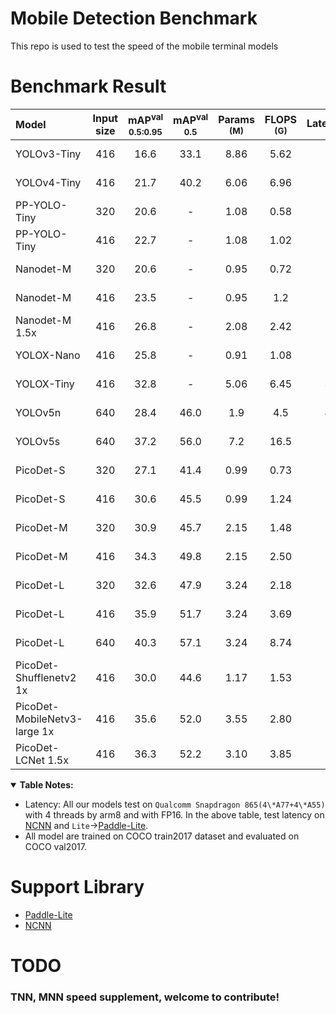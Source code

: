 # Mobile Detection Benchmark
This repo is used to test the speed of the mobile terminal models


# Benchmark Result
| Model                        | Input size | mAP<sup>val<br>0.5:0.95 | mAP<sup>val<br>0.5 | Params<br><sup>(M) | FLOPS<br><sup>(G) | Latency<sup>[NCNN](#latency)<sup><br><sup>(ms) | Latency<sup>[lite](#latency)<sup><br><sup>(ms) | Config                                                                                                                                                                                                                                            |
| :--------------------------- | :--------: | :---------------------: | :----------------: | :----------------: | :---------------: | :--------------------------------------------: | :--------------------------------------------: | :------------------------------------------------------------------------------------------------------------------------------------------------------------------------------------------------------------------------------------------------ |
| YOLOv3-Tiny                  |    416     |          16.6           |        33.1        |        8.86        |       5.62        |                     25.42                      |                       -                        | [model](https://media.githubusercontent.com/media/JiweiMaster/lfs/master/LargeFile/yolov3-tiny.zip) </br> [link](https://github.com/ultralytics/yolov3#:~:text=YOLOv3-tiny,640)                                                                   |
| YOLOv4-Tiny                  |    416     |          21.7           |        40.2        |        6.06        |       6.96        |                     23.69                      |                       -                        | [model](https://media.githubusercontent.com/media/JiweiMaster/lfs/master/LargeFile/yolov4-tiny.zip) </br> [link](https://github.com/Tianxiaomo/pytorch-YOLOv4)                                                                                    |
| PP-YOLO-Tiny                 |    320     |          20.6           |         -          |        1.08        |       0.58        |                      6.75                      |                       -                        | [model](https://media.githubusercontent.com/media/JiweiMaster/lfs/master/LargeFile/ppyolo-tiny.zip) </br> [link](https://github.com/PaddlePaddle/PaddleDetection/tree/release/2.2/configs/ppyolo#:~:text=post%20quant%20model-,PP-YOLO%20tiny,-8) |
| PP-YOLO-Tiny                 |    416     |          22.7           |         -          |        1.08        |       1.02        |                     10.48                      |                       -                        | [model](https://media.githubusercontent.com/media/JiweiMaster/lfs/master/LargeFile/ppyolo-tiny.zip) </br> [link](https://github.com/PaddlePaddle/PaddleDetection/tree/release/2.2/configs/ppyolo#:~:text=post%20quant%20model-,PP-YOLO%20tiny,-8) |
| Nanodet-M                    |    320     |          20.6           |         -          |        0.95        |       0.72        |                      8.71                      |                       -                        | [model](https://media.githubusercontent.com/media/JiweiMaster/lfs/master/LargeFile/nanodet-m-320.zip) </br> [link](https://github.com/RangiLyu/nanodet#:~:text=Model%20Size-,NanoDet-m,-320*320)                                                  |  |
| Nanodet-M                    |    416     |          23.5           |         -          |        0.95        |        1.2        |                     13.35                      |                       -                        | [model](https://media.githubusercontent.com/media/JiweiMaster/lfs/master/LargeFile/nanodet-m-416.zip) </br> [link](https://github.com/RangiLyu/nanodet#:~:text=NanoDet-m-,416*416,-23.5)                                                          |  |
| Nanodet-M 1.5x               |    416     |          26.8           |         -          |        2.08        |       2.42        |                     15.83                      |                       -                        | [model](https://media.githubusercontent.com/media/JiweiMaster/lfs/master/LargeFile/nanodet-m-1_5-416.zip) </br> [link](https://github.com/RangiLyu/nanodet#:~:text=NanoDet-m-1.5x-,320*320,-23.5)                                                 |  |
| YOLOX-Nano                   |    416     |          25.8           |         -          |        0.91        |       1.08        |                     19.23                      |                       -                        | [model]() </br> [link](https://github.com/Megvii-BaseDetection/YOLOX#:~:text=YOLOX-Nano,416)                                                                                                                                                      |
| YOLOX-Tiny                   |    416     |          32.8           |         -          |        5.06        |       6.45        |                     32.77                      |                       -                        | [model]() </br> [link](https://github.com/Megvii-BaseDetection/YOLOX#:~:text=YOLOX-Tiny,416)                                                                                                                                                      |
| YOLOv5n                      |    640     |          28.4           |        46.0        |        1.9         |        4.5        |                     40.35                      |                       -                        | [model]() </br> [link](https://github.com/ultralytics/yolov5#:~:text=YOLOv5n,640)                                                                                                                                                                 |
| YOLOv5s                      |    640     |          37.2           |        56.0        |        7.2         |       16.5        |                     78.05                      |                       -                        | [model]() </br> [link](https://github.com/ultralytics/yolov5#:~:text=4.5-,YOLOv5s,640,-37.2)                                                                                                                                                      |
| PicoDet-S                    |    320     |          27.1           |        41.4        |        0.99        |       0.73        |                      8.13                      |                    **6.65**                    | [model](https://media.githubusercontent.com/media/JiweiMaster/lfs/master/LargeFile/picodet-s-320.zip) </br> [link]()                                                                                                                              |
| PicoDet-S                    |    416     |          30.6           |        45.5        |        0.99        |       1.24        |                     12.37                      |                    **9.82**                    | [model](https://media.githubusercontent.com/media/JiweiMaster/lfs/master/LargeFile/picodet-s-416.zip) </br> [link]()                                                                                                                              |
| PicoDet-M                    |    320     |          30.9           |        45.7        |        2.15        |       1.48        |                     11.27                      |                    **9.61**                    | [model]() </br> [link]()                                                                                                                                                                                                                          |
| PicoDet-M                    |    416     |          34.3           |        49.8        |        2.15        |       2.50        |                     17.39                      |                   **15.88**                    | [model]() </br> [link]()                                                                                                                                                                                                                          |
| PicoDet-L                    |    320     |          32.6           |        47.9        |        3.24        |       2.18        |                     15.26                      |                   **13.42**                    | [model]() </br> [link]()                                                                                                                                                                                                                          |
| PicoDet-L                    |    416     |          35.9           |        51.7        |        3.24        |       3.69        |                     23.36                      |                   **21.85**                    | [model]() </br> [link]()                                                                                                                                                                                                                          |
| PicoDet-L                    |    640     |          40.3           |        57.1        |        3.24        |       8.74        |                     54.11                      |                   **50.55**                    | [model]() </br> [link]()                                                                                                                                                                                                                          |
| PicoDet-Shufflenetv2 1x      |    416     |          30.0           |        44.6        |        1.17        |       1.53        |                     15.06                      |                   **10.63**                    | [model]() </br> [link]()                                                                                                                                                                                                                          |
| PicoDet-MobileNetv3-large 1x |    416     |          35.6           |        52.0        |        3.55        |       2.80        |                     20.71                      |                   **17.88**                    | [model]() </br> [link]()                                                                                                                                                                                                                          |
| PicoDet-LCNet 1.5x           |    416     |          36.3           |        52.2        |        3.10        |       3.85        |                     21.29                      |                    **20.8**                    | [model]() </br> [link]()                                                                                                                                                                                                                          |

<details open>
<summary><b>Table Notes:</b></summary>

- <a name="latency">Latency:</a> All our models test on `Qualcomm Snapdragon 865(4\*A77+4\*A55)` with 4 threads by arm8 and with FP16. In the above table, test latency on [NCNN](https://github.com/Tencent/ncnn) and `Lite`->[Paddle-Lite](https://github.com/PaddlePaddle/Paddle-Lite).
- All model are trained on COCO train2017 dataset and evaluated on COCO val2017.


# Support Library
 - [Paddle-Lite](./paddlelite/README.md)
 - [NCNN](./ncnn/README.md)


# TODO
### TNN, MNN speed supplement, welcome to contribute!
